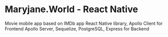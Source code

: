# Maryjane.World - React Native
Movie mobile app based on IMDb app
React Native library, Apollo Client for Frontend
Apollo Server, Sequelize, PostgreSQL, Express for Backend
